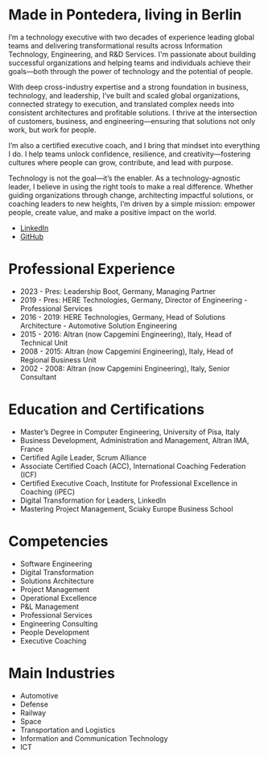 # Made in Pontedera, living in Berlin

I’m a technology executive with two decades of experience leading global teams and delivering transformational results across Information Technology, Engineering, and R&D Services. I'm passionate about building successful organizations and helping teams and individuals achieve their goals—both through the power of technology and the potential of people.

With deep cross-industry expertise and a strong foundation in business, technology, and leadership, I’ve built and scaled global organizations, connected strategy to execution, and translated complex needs into consistent architectures and profitable solutions. I thrive at the intersection of customers, business, and engineering—ensuring that solutions not only work, but work for people.

I’m also a certified executive coach, and I bring that mindset into everything I do. I help teams unlock confidence, resilience, and creativity—fostering cultures where people can grow, contribute, and lead with purpose.

Technology is not the goal—it’s the enabler. As a technology-agnostic leader, I believe in using the right tools to make a real difference. Whether guiding organizations through change, architecting impactful solutions, or coaching leaders to new heights, I’m driven by a simple mission: empower people, create value, and make a positive impact on the world.

* [LinkedIn](http://www.linkedin.com/in/lorenzoconti)
* [GitHub](https://github.com/lore-conti)

# Professional Experience
* 2023 - Pres: Leadership Boot, Germany, Managing Partner
* 2019 - Pres: HERE Technologies, Germany, Director of Engineering - Professional Services
* 2016 - 2019: HERE Technologies, Germany, Head of Solutions Architecture - Automotive Solution Engineering
* 2015 - 2016: Altran (now Capgemini Engineering), Italy, Head of Technical Unit
* 2008 - 2015: Altran (now Capgemini Engineering), Italy, Head of Regional Business Unit  
* 2002 - 2008: Altran (now Capgemini Engineering), Italy, Senior Consultant  

# Education and Certifications
* Master’s Degree in Computer Engineering, University of Pisa, Italy
* Business Development, Administration and Management, Altran IMA, France
* Certified Agile Leader, Scrum Alliance
* Associate Certified Coach (ACC), International Coaching Federation (ICF)
* Certified Executive Coach, Institute for Professional Excellence in Coaching (iPEC)
* Digital Transformation for Leaders, LinkedIn
* Mastering Project Management, Sciaky Europe Business School

# Competencies
* Software Engineering
* Digital Transformation
* Solutions Architecture
* Project Management
* Operational Excellence
* P&L Management
* Professional Services
* Engineering Consulting
* People Development
* Executive Coaching

# Main Industries
* Automotive
* Defense
* Railway
* Space
* Transportation and Logistics
* Information and Communication Technology
* ICT